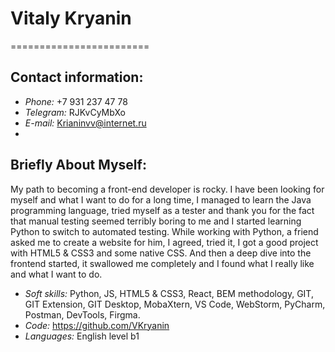 # Vitaly Kryanin
========================
## Contact information:
* *Phone:* +7 931 237 47 78
* *Telegram:* RJKvCyMbXo
* *E-mail:* Krianinvv@internet.ru
* 
## Briefly About Myself:
My path to becoming a front-end developer is rocky. I have been looking for myself and what I want to do for a long time, I managed to learn the Java programming language, tried myself as a tester and thank you for the fact that manual testing seemed terribly boring to me and I started learning Python to switch to automated testing.
While working with Python, a friend asked me to create a website for him, I agreed, tried it, I got a good project with HTML5 & CSS3 and some native CSS. And then a deep dive into the frontend started, it swallowed me completely and I found what I really like and what I want to do.

* *Soft skills:* Python, JS, HTML5 & CSS3, React, BEM methodology, GIT, GIT Extension, GIT Desktop, MobaXtern, VS Code, WebStorm, PyCharm, Postman, DevTools, Firgma.
* *Code:* https://github.com/VKryanin
* *Languages:* English level b1
